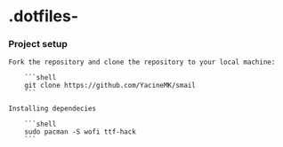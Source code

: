 # .dotfiles-

 ### Project setup

    Fork the repository and clone the repository to your local machine:

        ```shell
        git clone https://github.com/YacineMK/smail
        ```
    
    Installing dependecies

        ```shell
        sudo pacman -S wofi ttf-hack
        ```
